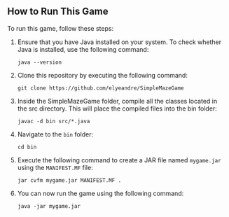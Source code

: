 ## How to Run This Game

To run this game, follow these steps:


1. Ensure that you have Java installed on your system. To check whether Java is installed, use the following command:

    ```
    java --version
    ```

    
2. Clone this repository by executing the following command:

    ```
    git clone https://github.com/elyeandre/SimpleMazeGame
    ```

3. Inside the SimpleMazeGame folder, compile all the classes located in the src directory. This will place the compiled files into the bin folder:

    ```
    javac -d bin src/*.java
    ```

3. Navigate to the `bin` folder:

    ```
    cd bin
    ```

4. Execute the following command to create a JAR file named `mygame.jar` using the `MANIFEST.MF` file:

    ```
    jar cvfm mygame.jar MANIFEST.MF .
    ```

5. You can now run the game using the following command:

    ```
    java -jar mygame.jar
    ```


